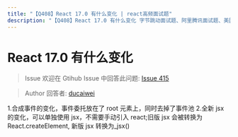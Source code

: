```yaml
---
title: "【Q408】React 17.0 有什么变化 | react高频面试题"
description: "【Q408】React 17.0 有什么变化 字节跳动面试题、阿里腾讯面试题、美团小米面试题。"
---
```


# React 17.0 有什么变化

> Issue
> 欢迎在 Gtihub Issue 中回答此问题: [Issue 415](https://github.com/shfshanyue/Daily-Question/issues/415)

> Author
> 回答者: [ducaiwei](https://github.com/ducaiwei)

1.合成事件的变化，事件委托放在了 root 元素上，同时去掉了事件池 2.全新 jsx 的变化，可以单独使用 jsx，不需要手动引入 react;旧版 jsx 会被转换为 React.createElement, 新版 jsx 转换为\_jsx()
